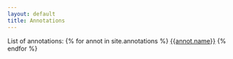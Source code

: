 ```yaml
---
layout: default
title: Annotations
---
```


List of annotations:
{% for annot in site.annotations %}
  <a class="btn btn-sm btn-pill btn-annotation" href="{{annot.url}}">{{annot.name}}</a>
{% endfor %}

